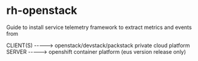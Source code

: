 # rh-openstack

Guide to install service telemetry framework to extract metrics and events from 

CLIENT(S) ----->  openstack/devstack/packstack private cloud platform
SERVER ----->  openshift container platform (eus version release only)

